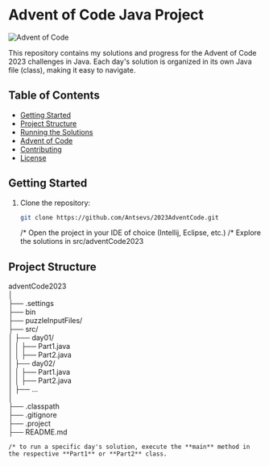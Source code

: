 # Advent of Code Java Project

![Advent of Code](https://adventofcode.com/)

This repository contains my solutions and progress for the Advent of Code 2023 challenges in Java. Each day's solution is organized in its own Java file (class), making it easy to navigate.

## Table of Contents

- [Getting Started](#getting-started)
- [Project Structure](#project-structure)
- [Running the Solutions](#running-the-solutions)
- [Advent of Code](#advent-of-code)
- [Contributing](#contributing)
- [License](#license)

## Getting Started

1. Clone the repository:

   ```bash
   git clone https://github.com/Antsevs/2023AdventCode.git
	```
   /* Open the project in your IDE of choice (Intellij, Eclipse, etc.)
   /* Explore the solutions in src/adventCode2023

## Project Structure


adventCode2023    
│    
├── .settings    
├── bin    
├── puzzleInputFiles/    
├── src/    
│	├── day01/    
│	│	├── Part1.java    
│	│	├── Part2.java    
│	├── day02/    
│	│	├── Part1.java    
│	│	├── Part2.java    
│	├── ...    
│    
├── .classpath    
├── .gitignore    
├── .project    
├── README.md    

	/* to run a specific day's solution, execute the **main** method in the respective **Part1** or **Part2** class.
